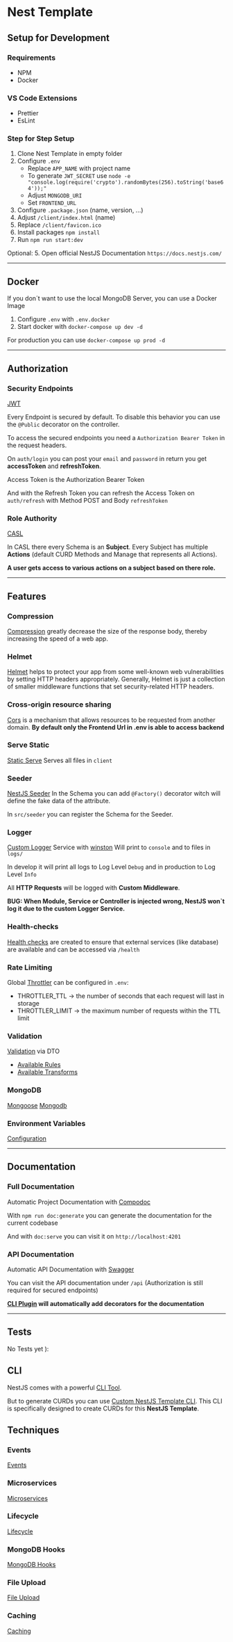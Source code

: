 # Nest Template

## Setup for Development

### Requirements

- NPM
- Docker

### VS Code Extensions

- Prettier
- EsLint

### Step for Step Setup

1. Clone Nest Template in empty folder
2. Configure `.env`
    * Replace `APP_NAME` with project name
    * To generate `JWT_SECRET` use `node -e "console.log(require('crypto').randomBytes(256).toString('base64'));"`
    * Adjust `MONGODB_URI`
    * Set `FRONTEND_URL`
3. Configure `.package.json` (name, version, ...)
4. Adjust `/client/index.html` (name)
5. Replace `/client/favicon.ico`
6. Install packages `npm install`
7. Run `npm run start:dev`

Optional: 
5. Open official NestJS Documentation `https://docs.nestjs.com/`

---

## Docker

If you don´t want to use the local MongoDB Server, you can use a Docker Image

1. Configure `.env` with `.env.docker`
2. Start docker with `docker-compose up dev -d`

For production you can use `docker-compose up prod -d`

---

## Authorization

### Security Endpoints

[JWT](https://docs.nestjs.com/security/authentication)

Every Endpoint is secured by default. To disable this behavior you can use the `@Public` decorator on the controller.

To access the secured endpoints you need a `Authorization Bearer Token` in the request headers.

On `auth/login` you can post your `email` and `password` in return you get __accessToken__ and __refreshToken__.

Access Token is the Authorization Bearer Token

And with the Refresh Token you can refresh the Access Token on `auth/refresh` with Method POST and Body `refreshToken`

### Role Authority

[CASL](https://casl.js.org/v6/en/)

In CASL there every Schema is an __Subject__.
Every Subject has multiple __Actions__ (default CURD Methods and Manage that represents all Actions).

**A user gets access to various actions on a subject based on there role.**

---

## Features

### Compression

[Compression](https://docs.nestjs.com/techniques/compression) greatly decrease the size of the response body, thereby increasing the speed of a web app.

### Helmet

[Helmet](https://docs.nestjs.com/security/helmet) helps to protect your app from some well-known web vulnerabilities by setting HTTP headers appropriately. Generally, Helmet is just a collection of smaller middleware functions that set security-related HTTP headers.

### Cross-origin resource sharing

[Cors](https://docs.nestjs.com/security/cors) is a mechanism that allows resources to be requested from another domain.
**By default only the Frontend Url in .env is able to access backend** 

### Serve Static

[Static Serve](https://docs.nestjs.com/recipes/serve-static)
Serves all files in `client`

### Seeder

[NestJS Seeder](https://www.npmjs.com/package/nestjs-seeder)
In the Schema you can add `@Factory()` decorator witch will define the fake data of the attribute.

In `src/seeder` you can register the Schema for the Seeder.

### Logger

[Custom Logger](https://docs.nestjs.com/techniques/logger) Service with [winston](https://github.com/gremo/nest-winston)
Will print to `console` and to files in `logs/`

In develop it will print all logs to Log Level `Debug` and in production to Log Level `Info`

All **HTTP Requests** will be logged with __Custom Middleware__.

**BUG: When Module, Service or Controller is injected wrong, NestJS won`t log it due to the custom Logger Service.**

### Health-checks

[Health checks](https://docs.nestjs.com/recipes/terminus) are created to ensure that external services (like database) are available and can be accessed via `/health`

### Rate Limiting

Global [Throttler](https://docs.nestjs.com/security/rate-limiting) can be configured in `.env`:  

* THROTTLER_TTL -> the number of seconds that each request will last in storage
* THROTTLER_LIMIT -> the maximum number of requests within the TTL limit

### Validation

[Validation](https://docs.nestjs.com/techniques/validation) via DTO

* [Available Rules](https://github.com/typestack/class-validator#validation-decorators)
* [Available Transforms](https://github.com/typestack/class-transformer)

### MongoDB

[Mongoose](https://docs.nestjs.com/recipes/mongodb)
[Mongodb](https://docs.nestjs.com/techniques/mongodb)

### Environment Variables

[Configuration](https://docs.nestjs.com/techniques/configuration)

---

## Documentation

### Full Documentation

Automatic Project Documentation with [Compodoc](https://docs.nestjs.com/recipes/documentation)

With `npm run doc:generate` you can generate the documentation for the current codebase

And with `doc:serve` you can visit it on `http://localhost:4201`

### API Documentation

Automatic API Documentation with [Swagger](https://docs.nestjs.com/openapi/introduction)

You can visit the API documentation under `/api` (Authorization is still required for secured endpoints)

**[CLI Plugin](https://docs.nestjs.com/openapi/cli-plugin) will automatically add decorators for the documentation**

---

## Tests

No Tests yet ):

## CLI

NestJS comes with a powerful [CLI Tool](https://docs.nestjs.com/cli/overview).

But to generate CURDs you can use [Custom NestJS Template CLI](https://github.com/steyer-mika/nest-cli). This CLI is specifically designed to create CURDs for this __NestJS Template__.

## Techniques

### Events

[Events](https://docs.nestjs.com/techniques/events)

### Microservices

[Microservices](https://docs.nestjs.com/microservices/basics)

### Lifecycle

[Lifecycle](https://docs.nestjs.com/fundamentals/lifecycle-events)

### MongoDB Hooks

[MongoDB Hooks](https://docs.nestjs.com/techniques/mongodb#hooks-middleware)

### File Upload

[File Upload](https://docs.nestjs.com/techniques/file-upload)

### Caching

[Caching](https://docs.nestjs.com/techniques/caching)
